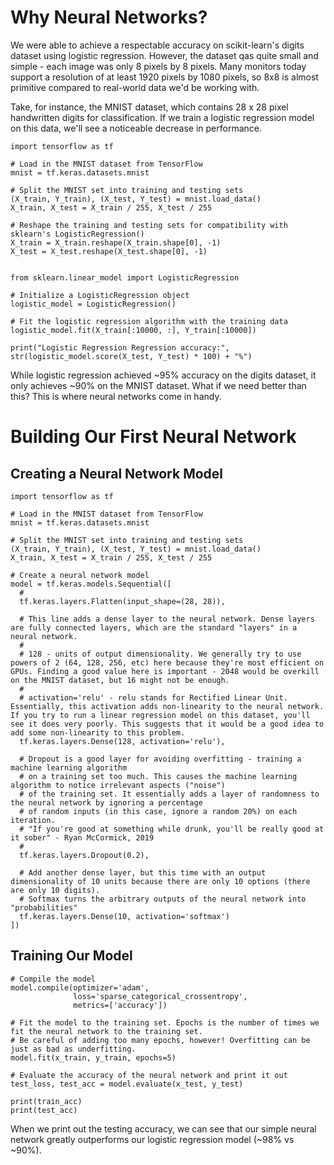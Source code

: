 # Why Neural Networks?
We were able to achieve a respectable accuracy on scikit-learn's digits dataset using logistic regression. However, the dataset qas quite small and simple - each image was only 8 pixels by 8 pixels. Many monitors today support a resolution of at least 1920 pixels by 1080 pixels, so 8x8 is almost primitive compared to real-world data we'd be working with.

Take, for instance, the MNIST dataset, which contains 28 x 28 pixel handwritten digits for classification. If we train a logistic regression model on this data, we'll see a noticeable decrease in performance. 
```
import tensorflow as tf

# Load in the MNIST dataset from TensorFlow
mnist = tf.keras.datasets.mnist

# Split the MNIST set into training and testing sets
(X_train, Y_train), (X_test, Y_test) = mnist.load_data()
X_train, X_test = X_train / 255, X_test / 255

# Reshape the training and testing sets for compatibility with sklearn's LogisticRegression()
X_train = X_train.reshape(X_train.shape[0], -1)
X_test = X_test.reshape(X_test.shape[0], -1)


from sklearn.linear_model import LogisticRegression

# Initialize a LogisticRegression object
logistic_model = LogisticRegression()

# Fit the logistic regression algorithm with the training data
logistic_model.fit(X_train[:10000, :], Y_train[:10000])

print("Logistic Regression Regression accuracy:", str(logistic_model.score(X_test, Y_test) * 100) + "%")
```

While logistic regression achieved ~95% accuracy on the digits dataset, it only achieves ~90% on the MNIST dataset. What if we need better than this? This is where neural networks come in handy. 

# Building Our First Neural Network
## Creating a Neural Network Model
```
import tensorflow as tf

# Load in the MNIST dataset from TensorFlow
mnist = tf.keras.datasets.mnist

# Split the MNIST set into training and testing sets
(X_train, Y_train), (X_test, Y_test) = mnist.load_data()
X_train, X_test = X_train / 255, X_test / 255

# Create a neural network model
model = tf.keras.models.Sequential([
  # 
  tf.keras.layers.Flatten(input_shape=(28, 28)),
  
  # This line adds a dense layer to the neural network. Dense layers are fully connected layers, which are the standard "layers" in a neural network.
  #
  # 128 - units of output dimensionality. We generally try to use powers of 2 (64, 128, 256, etc) here because they're most efficient on GPUs. Finding a good value here is important - 2048 would be overkill on the MNIST dataset, but 16 might not be enough.
  #
  # activation='relu' - relu stands for Rectified Linear Unit. Essentially, this activation adds non-linearity to the neural network. If you try to run a linear regression model on this dataset, you'll see it does very poorly. This suggests that it would be a good idea to add some non-linearity to this problem.
  tf.keras.layers.Dense(128, activation='relu'),
  
  # Dropout is a good layer for avoiding overfitting - training a machine learning algorithm
  # on a training set too much. This causes the machine learning algorithm to notice irrelevant aspects ("noise")
  # of the training set. It essentially adds a layer of randomness to the neural network by ignoring a percentage
  # of random inputs (in this case, ignore a random 20%) on each iteration. 
  # "If you're good at something while drunk, you'll be really good at it sober" - Ryan McCormick, 2019
  # 
  tf.keras.layers.Dropout(0.2),
  
  # Add another dense layer, but this time with an output dimensionality of 10 units because there are only 10 options (there are only 10 digits).
  # Softmax turns the arbitrary outputs of the neural network into "probabilities"
  tf.keras.layers.Dense(10, activation='softmax')
])
```

## Training Our Model

```
# Compile the model
model.compile(optimizer='adam',
              loss='sparse_categorical_crossentropy',
              metrics=['accuracy'])

# Fit the model to the training set. Epochs is the number of times we fit the neural network to the training set.
# Be careful of adding too many epochs, however! Overfitting can be just as bad as underfitting.
model.fit(x_train, y_train, epochs=5)

# Evaluate the accuracy of the neural network and print it out
test_loss, test_acc = model.evaluate(x_test, y_test)

print(train_acc)
print(test_acc)
```

When we print out the testing accuracy, we can see that our simple neural network greatly outperforms our logistic regression model (~98% vs ~90%).



